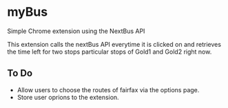 # myBus
Simple Chrome extension using the NextBus API

This extension calls the nextBus API everytime it is clicked on and retrieves the time left for 
two stops particular stops of Gold1 and Gold2 right now.

## To Do

* Allow users to choose the routes of fairfax via the options page.
* Store user oprions to the extension.